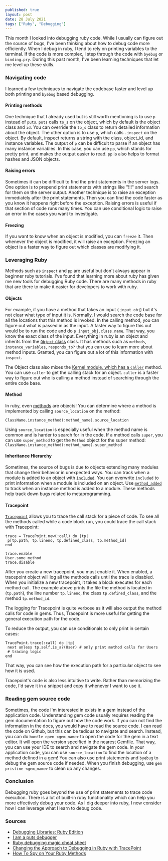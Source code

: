 ```yaml
---
published: true
layout: post
date: 28 July 2021
tags: ["Ruby", "Debugging"]
---
```


This month I looked into debugging ruby code. While I usually can figure out the source of bugs, I've been thinking about how to debug code more efficiently. When I debug in ruby, I tend to rely on printing variables to the terminal. If the code is more complex, I step through the code with `byebug` or `binding.pry`. During this past month, I've been learning techniques that let me level up these skills.

### Navigating code

I learned a few techniques to navigate the codebase faster and level up both printing and `byebug` based debugging.

#### Printing methods

One technique that I already used but is still worth mentioning is to use `p` instead of `puts`. `puts` calls `to_s` on the object, which by default is the object class and `id`. You can override the `to_s` class to return detailed information about the object. The other option is to use `p`, which calls `.inspect` on the object. By default, inspect returns a string with the class, object_id, and instance variables. The output of `p` can be difficult to parse if an object has many instance variables. In this case, you can use `pp`, which stands for pretty print, and makes the output easier to read. `pp` is also helps to format hashes and JSON objects.

#### Raising errors

Sometimes it can be difficult to find the print statements in the server logs. One option is to prepend print statements with strings like "!!!" and search for them on the server output. Another technique is to raise an exception immediately after the print statements. Then you can find the code faster as you know it happens right before the exception. Raising errors is useful if that section of code runs many times. You can use conditional logic to raise an error in the cases you want to investigate.

#### Freezing

If you want to know when an object is modified, you can `freeze` it. Then whenever the object is modified, it will raise an exception. Freezing an object is a faster way to figure out which classes are modifying it.

### Leveraging Ruby

Methods such as `inspect` and `pp` are useful but don't always appear in beginner ruby tutorials. I've found that learning more about ruby has given me new tools for debugging Ruby code. There are many methods in ruby that are there to make it easier for developers to work with ruby.

#### Objects

For example, if you have a method that takes an input ( `input_obj`) but it's not clear what type of input it is. Normally, I would search the code base for all the locations that this method is invoked. In the calling method, you can figure out what is passed in as the input. A faster way to figure this out would be to run the code and do `p input_obj.class.name`. That way, you know the exact class of the input. Everything in ruby is an object and inherits from the [`Object` class](https://ruby-doc.org/core-3.0.2/Object.html) class. It has methods such as `methods`, `instance_variables`, `responds_to?` that you can use to learn more about method inputs. Granted, you can figure out a lot of this information with `inspect`.

The Object class also mixes the [Kernel module, which has a `caller`](https://ruby-doc.org/core-3.0.2/Kernel.html#method-i-caller) method. You can use `caller` to get the calling stack for an object. `caller` is a faster way to figure out who is calling a method instead of searching through the entire code base.

#### Method

In ruby, even [methods](https://ruby-doc.org/core-3.0.2/Method.html#method-i-source_location) are objects! You can determine where a method is implemented by calling `source_location` on the method:

`ClassName.instance_method(:method_name).source_location`

Using `source_location` is especially useful when the method name is common and is harder to search for in the code. If a method calls `super`, you can use `super_method` to get the `Method` object for the super method:
`ClassName.instance_method(:method_name).super_method`

#### Inheritance Hierarchy

Sometimes, the source of bugs is due to objects extending many modules that change their behavior in unexpected ways. You can track when a module is added to an object with [`included`](https://ruby-doc.org/core-2.5.0/Module.html#method-i-included). You can overwrite `included` to print information when a module is included on an object. Use [`method_added`](https://ruby-doc.org/core-2.5.0/Module.html#method-i-method_added) to track when an instance method is added to a module. These methods help track down bugs related to metaprogramming.

#### Tracepoint

[`Tracepoint`](https://ruby-doc.org/core-2.5.0/TracePoint.html) allows you to trace the call stack for a piece of code. To see all the methods called while a code block run, you could trace the call stack with Tracepoint:

```
trace = TracePoint.new(:call) do |tp|
 p[tp.path, tp.lineno, tp.defined_class, tp.method_id]
end

trace.enable
User.some_method
trace.disable
```

After you create a new tracepoint, you must enable it. When enabled, a tracepoint object will log all the methods calls until the trace is disabled. When you initialize a new tracepoint, it takes a block executes for each method call. The example above prints the file the method is located in (`tp.path`), the line number `tp.lineno`, the class `tp.defined_class`, and the method `tp.method_id`.

The logging for Tracepoint is quite verbose as it will also output the method calls for code in gems. Thus, Tracepoint is more useful for getting the general execution path for the code.

To reduce the output, you can use conditionals to only print in certain cases:

```
TracePoint.trace(:call) do |tp|
 next unless tp.self.is_a?(User) # only print method calls for Users
 # tracing logic
end
```

That way, you can see how the execution path for a particular object to see how it is used.

Tracepoint's code is also less intuitive to write. Rather than memorizing the code, I'd save it in a snippet and copy it whenever I want to use it.

### Reading gem source code

Sometimes, the code I'm interested in exists in a gem instead of the application code. Understanding gem code usually requires reading the gem documentation to figure out how the code work. If you can not find the information in the docs, you would have to read the source code. I can read the code on Github, but this can be tedious to navigate and search. Instead, you can do `bundle open <gem_name>` to open the code for the gem in a text editor. It will open the version specified in the nearest Gemfile. That way, you can use your IDE to search and navigate the gem code. In your application code, you can use `source_location` to find the location of a method defined in a gem! You can also use print statements and `byebug` to debug the gem source code if needed. When you finish debugging, use `gem pristine <gem_name>` to clean up any changes.

### Conclusion

Debugging ruby goes beyond the use of print statements to trace code execution. There is a lot of built-in ruby functionality which can help you more effectively debug your code. As I dig deeper into ruby, I now consider how I can leverage what I learn to debug code.

### Sources

- [Debugging Libraries: Ruby Edition](https://maximomussini.com/posts/debugging-ruby-libraries/)
- [I am a puts debugger](https://tenderlovemaking.com/2016/02/05/i-am-a-puts-debuggerer.html)
- [Ruby debugging magic cheat sheet](https://www.schneems.com/2016/01/25/ruby-debugging-magic-cheat-sheet.html)
- [Changing the Approach to Debugging in Ruby with TracePoint](https://blog.appsignal.com/2020/04/01/changing-the-approach-to-debugging-in-ruby-with-tracepoint.html)
- [How To Spy on Your Ruby Methods](https://www.rubyguides.com/2017/01/spy-on-your-ruby-methods/)
